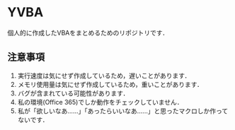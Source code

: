 # YVBA
個人的に作成したVBAをまとめるためのリポジトリです． 

## 注意事項
1. 実行速度は気にせず作成しているため，遅いことがあります．
1. メモリ使用量は気にせず作成しているため，重いことがあります．
1. バグが含まれている可能性があります．
1. 私の環境(Office 365)でしか動作をチェックしていません．
1. 私が「欲しいなあ......」「あったらいいなあ......」と思ったマクロしか作ってないです．